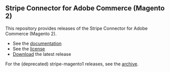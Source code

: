 ## Stripe Connector for Adobe Commerce (Magento 2)

This repository provides releases of the Stripe Connector for Adobe Commerce (Magento 2).

* See the [documentation](https://stripe.com/docs/plugins/magento-2)
* See the [license](LICENSE.md)
* [Download](https://github.com/stripe/stripe-magento2-releases/raw/master/stripe-magento2-latest.tgz) the latest release 

For the (deprecated) stripe-magento1 releases, see the [archive](https://github.com/stripe-archive/stripe-magento1-releases).

